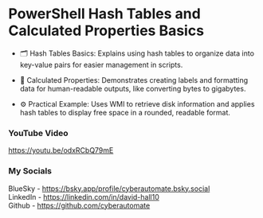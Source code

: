 #  PowerShell Hash Tables and Calculated Properties Basics
- 🗂️ Hash Tables Basics: Explains using hash tables to organize data into key-value pairs for easier management in scripts.

- 📐 Calculated Properties: Demonstrates creating labels and formatting data for human-readable outputs, like converting bytes to gigabytes.

- ⚙️ Practical Example: Uses WMI to retrieve disk information and applies hash tables to display free space in a rounded, readable format.

### YouTube Video ###
https://youtu.be/odxRCbQ79mE

### My Socials ###
BlueSky - https://bsky.app/profile/cyberautomate.bsky.social<br/>
LinkedIn - https://linkedin.com/in/david-hall10 <br/>
Github - https://github.com/cyberautomate
